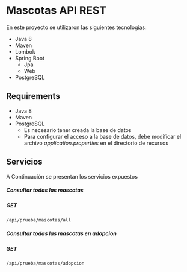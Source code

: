 # Mascotas API REST

En este proyecto se utilizaron las siguientes tecnologías:
- Java 8
- Maven
- Lombok
- Spring Boot
  * Jpa
  * Web
- PostgreSQL


## Requirements
- Java 8
- Maven
- PostgreSQL
  * Es necesario tener creada la base de datos
  * Para configurar el acceso a la base de datos, debe modificar el archivo _application.properties_ en el directorio de recursos

## Servicios
A Continuación se presentan los servicios expuestos

##### Consultar todas las mascotas
##### GET
```bash
/api/prueba/mascotas/all
```

##### Consultar todas las mascotas en adopcion
##### GET
```bash
/api/prueba/mascotas/adopcion
```